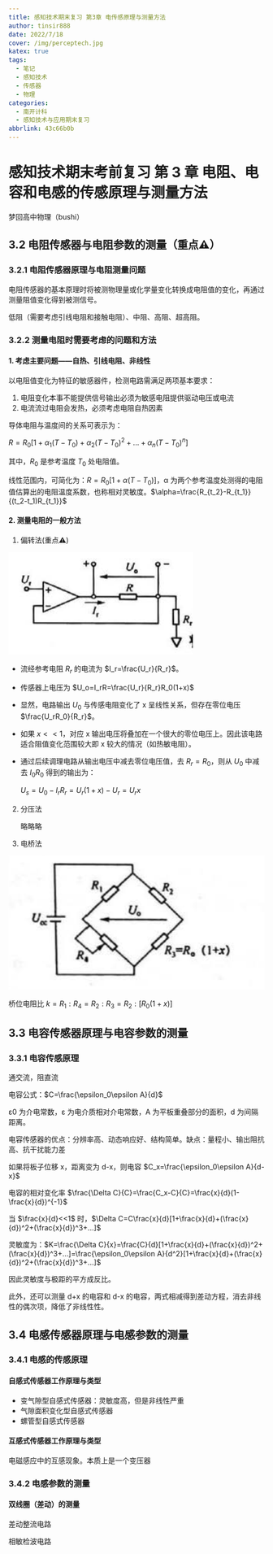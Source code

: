 ```yaml
---
title: 感知技术期末复习 第3章 电传感原理与测量方法
author: tinsir888
date: 2022/7/18
cover: /img/perceptech.jpg
katex: true
tags:
  - 笔记
  - 感知技术
  - 传感器
  - 物理
categories:
  - 南开计科
  - 感知技术与应用期末复习
abbrlink: 43c66b0b
---
```


# 感知技术期末考前复习 第 3 章 电阻、电容和电感的传感原理与测量方法

梦回高中物理（bushi）

## 3.2 电阻传感器与电阻参数的测量（重点:warning:）

### 3.2.1 电阻传感器原理与电阻测量问题

电阻传感器的基本原理时将被测物理量或化学量变化转换成电阻值的变化，再通过测量阻值变化得到被测信号。

低阻（需要考虑引线电阻和接触电阻）、中阻、高阻、超高阻。

### 3.2.2 测量电阻时需要考虑的问题和方法

#### 1. 考虑主要问题——自热、引线电阻、非线性

以电阻值变化为特征的敏感器件，检测电路需满足两项基本要求：

1. 电阻变化本事不能提供信号输出必须为敏感电阻提供驱动电压或电流
2. 电流流过电阻会发热，必须考虑电阻自热因素

导体电阻与温度间的关系可表示为：

$R=R_0[1+\alpha_1(T-T_0)+\alpha_2(T-T_0)^2+...+\alpha_n(T-T_0)^n]$

其中，$R_0$ 是参考温度 $T_0$ 处电阻值。

线性范围内，可简化为：$R=R_0[1+\alpha(T-T_0)]$，α 为两个参考温度处测得的电阻值估算出的电阻温度系数，也称相对灵敏度。$\alpha=\frac{R_{t_2}-R_{t_1}}{(t_2-t_1)R_{t_1}}$

#### 2. 测量电阻的一般方法

1. 偏转法(重点:warning:)

![](sensor-pic/1.PNG)

- 流经参考电阻 $R_r$ 的电流为 $I_r=\frac{U_r}{R_r}$。

- 传感器上电压为 $U_o=I_rR=\frac{U_r}{R_r}R_0(1+x)$

- 显然，电路输出 $U_0$ 与传感电阻变化了 x 呈线性关系，但存在零位电压 $\frac{U_rR_0}{R_r}$。

- 如果 $x<<1$，对应 x 输出电压将叠加在一个很大的零位电压上。因此该电路适合阻值变化范围较大即 x 较大的情况（如热敏电阻）。

- 通过后续调理电路从输出电压中减去零位电压值，去 $R_r=R_0$，则从 $U_0$ 中减去 $I_0R_0$ 得到的输出为：

  $U_s=U_0-I_rR_r=U_r(1+x)-U_r=U_rx$

2. 分压法

   略略略

3. 电桥法

![](sensor-pic/2.PNG)

桥位电阻比 $k=R_1:R_4=R_2:R_3=R_2:[R_0(1+x)]$

## 3.3 电容传感器原理与电容参数的测量

### 3.3.1 电容传感原理

通交流，阻直流

电容公式：$C=\frac{\epsilon_0\epsilon A}{d}$

ε0 为介电常数，ε 为电介质相对介电常数，A 为平板重叠部分的面积，d 为间隔距离。

电容传感器的优点：分辨率高、动态响应好、结构简单。缺点：量程小、输出阻抗高、抗干扰能力差

如果将板子位移 x，距离变为 d-x，则电容 $C_x=\frac{\epsilon_0\epsilon A}{d-x}$

电容的相对变化率 $\frac{\Delta C}{C}=\frac{C_x-C}{C}=\frac{x}{d}(1-\frac{x}{d})^{-1}$

当 $\frac{x}{d}<<1$ 时，$\Delta C=C\frac{x}{d}[1+\frac{x}{d}+(\frac{x}{d})^2+(\frac{x}{d})^3+...]$

灵敏度为：$K=\frac{\Delta C}{x}=\frac{C}{d}[1+\frac{x}{d}+(\frac{x}{d})^2+(\frac{x}{d})^3+...]=\frac{\epsilon_0\epsilon A}{d^2}[1+\frac{x}{d}+(\frac{x}{d})^2+(\frac{x}{d})^3+...]$

因此灵敏度与极距的平方成反比。

此外，还可以测量 d+x 的电容和 d-x 的电容，两式相减得到差动方程，消去非线性的偶次项，降低了非线性性。

## 3.4 电感传感器原理与电感参数的测量

### 3.4.1 电感的传感原理

#### 自感式传感器工作原理与类型

- 变气隙型自感式传感器：灵敏度高，但是非线性严重
- 气隙面积变化型自感式传感器
- 螺管型自感式传感器

#### 互感式传感器工作原理与类型

电磁感应中的互感现象。本质上是一个变压器

### 3.4.2 电感参数的测量

#### 双线圈（差动）的测量

差动整流电路

相敏检波电路

